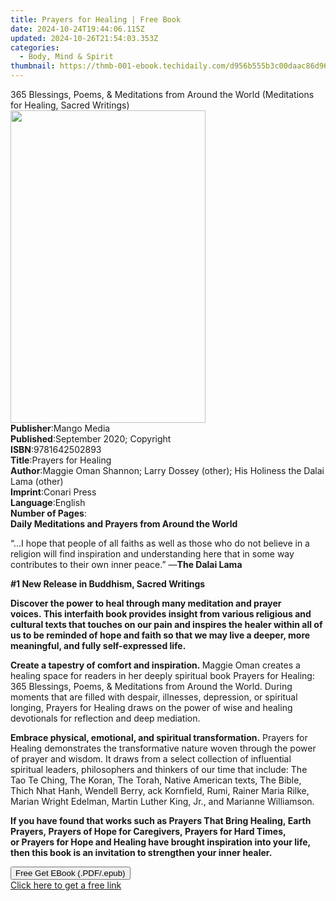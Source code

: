 ```yaml
---
title: Prayers for Healing | Free Book
date: 2024-10-24T19:44:06.115Z
updated: 2024-10-26T21:54:03.353Z
categories:
  - Body, Mind & Spirit
thumbnail: https://thmb-001-ebook.techidaily.com/d956b555b3c00daac86d96ba63ddbfd779f6eac50151ae29bfb79f9c544b8603.jpg
---
```

<main id="book-container">
  <div class="flex flex-col">
    <div class="book-brief flex-1 py-6 px-4 sm:p-6 md:py-10 md:px-8">
      <!-- brief-->
      <div class="book-brief-main">
        365 Blessings, Poems, & Meditations from Around the World (Meditations
        for Healing, Sacred Writings)
      </div>
    </div>
    <div
      class="book-meta-info flex-1 grid gap-4 col-start-1 col-end-3 row-start-1 sm:mb-6 sm:grid-cols-4 lg:gap-6 lg:col-start-2 lg:row-end-6 lg:row-span-6 lg:mb-0"
    >
      <div
        class="book-meta-info-left place-content-center mt-4 p-4 text-sm leading-6 col-start-2 col-span-2 dark:text-slate-400"
      >
        <img
          class="w-full h-500 object-cover rounded-lg sm:h-255 sm:col-span-2 lg:col-span-full"
          src="https://img-001-ebook.techidaily.com/3ced31af4049d1612ae71fe8cdab44070eefca5b36cf44f704f405e82bbc378e.jpg"
          alt=""
          width="312"
          height="500"
        />
      </div>
      <div
        class="book-meta-info-right mt-2 col-start-1 row-start-2 col-span-3 self-center"
      >
        <!-- meta data  -->
        <div class="flex flex-col px-4 md:px-8">
          <div class="flex-1">
            <strong>Publisher</strong>:<span class="px-2">Mango Media</span>
          </div>
          <div class="flex-1">
            <strong>Published</strong>:<span class="px-2"
              >September 2020; Copyright</span
            >
          </div>
          <div class="flex-1">
            <strong>ISBN</strong>:<span class="px-2">9781642502893</span>
          </div>
          <div class="flex-1">
            <strong>Title</strong>:<span class="px-2">Prayers for Healing</span>
          </div>
          <div class="flex-1">
            <strong>Author</strong>:<span class="px-2"
              >Maggie Oman Shannon; Larry Dossey (other); His Holiness the Dalai
              Lama (other)</span
            >
          </div>
          <div class="flex-1">
            <strong>Imprint</strong>:<span class="px-2">Conari Press</span>
          </div>
          <div class="flex-1">
            <strong>Language</strong>:<span class="px-2">English</span>
          </div>
          <div class="flex-1">
            <strong>Number of Pages</strong>:<span class="px-2"></span>
          </div>
        </div>
      </div>
    </div>
    <div class="book-description flex-1 py-6 px-4 sm:p-6 md:py-10 md:px-8">
      <div class="book-description-main">
        <div accordion-content="" id="description">
          <strong
            ><b
              >Daily Meditations and Prayers from Around the World&nbsp;</b
            ></strong
          >
          <p>
            “...I hope that people of all faiths as well as those who do not
            believe in a religion will find inspiration and understanding here
            that in some way contributes to their own inner peace.” —<b
              >The Dalai Lama</b
            >
          </p>
          <p><b>#1 New Release in Buddhism, Sacred Writings</b></p>
          <p>
            <b
              >Discover the power to heal through many meditation and prayer
              voices.&nbsp;This interfaith book provides insight from various
              religious and cultural texts that touches on our pain and inspires
              the healer within all of us to be reminded of hope and faith so
              that we may live a deeper, more meaningful, and fully
              self-expressed life.</b
            >
          </p>
          <p>
            <b>Create a tapestry of comfort and inspiration.&nbsp;</b>Maggie
            Oman creates a healing space for readers in her deeply spiritual
            book&nbsp;Prayers for Healing: 365 Blessings, Poems, &amp;
            Meditations from Around the World. During moments that are filled
            with despair, illnesses, depression, or spiritual
            longing,&nbsp;Prayers for Healing&nbsp;draws on the power of wise
            and healing devotionals for reflection and deep mediation.
          </p>
          <p>
            <b>Embrace physical, emotional, and spiritual transformation.</b
            >&nbsp;Prayers for Healing&nbsp;demonstrates the transformative
            nature woven through the power of prayer and wisdom.&nbsp;It
            draws&nbsp;from a select collection of influential spiritual
            leaders, philosophers and thinkers of our time that include: The
            Tao&nbsp;Te&nbsp;Ching, The Koran, The Torah, Native American texts,
            The Bible, Thich Nhat Hanh, Wendell Berry, ack Kornfield, Rumi,
            Rainer Maria Rilke, Marian Wright Edelman, Martin Luther King, Jr.,
            and Marianne Williamson.&nbsp;
          </p>
          <p>
            <b
              >If you have found that works such as&nbsp;Prayers That Bring
              Healing,&nbsp;Earth Prayers,&nbsp;Prayers of Hope for
              Caregivers,&nbsp;Prayers for Hard Times, or&nbsp;Prayers for Hope
              and Healing&nbsp;have brought inspiration into your life, then
              this book is an invitation to strengthen&nbsp;your inner
              healer.&nbsp;</b
            >
          </p>
        </div>
        <div class="accordion-fader"></div>
      </div>
    </div>
    <div class="book-excerpts flex-1 py-6 px-4 sm:p-6 md:py-10 md:px-8"></div>
    <div
      class="book-about-author flex-1 py-6 px-4 sm:p-6 md:py-10 md:px-8"
    ></div>
    <div class="book-free-get flex-1 py-6 px-4 sm:p-6 md:py-10 md:px-8">
      <button
        id="btn-free-get"
        class="bg-blue-500 hover:bg-blue-700 text-white font-bold py-2 px-4 rounded"
      >
        Free Get EBook (.PDF/.epub)
      </button>
      <div id="countdown-display" class="px-2 text-lg mt-2"></div>
      <a
        id="free-link"
        class="hidden bg-blue-500 hover:bg-blue-700 text-white font-bold py-2 px-4 rounded"
        href="https://www.ebooks.com/en-us/book/210114276/prayers-for-healing/maggie-oman-shannon/"
        target="_blank"
        >Click here to get a free link</a
      >
    </div>
    <script>
      let countdownTime = 0;
      let countdownInterval = null;
      document
        .getElementById('btn-free-get')
        .addEventListener('click', startCountdown);
      function startCountdown() {
        countdownTime = new Date().getTime() + 60000 * 3;
        countdownInterval = setInterval(updateCountdown, 1000);
        document.getElementById('btn-free-get').disabled = true;
        document
          .getElementById('btn-free-get')
          .classList.add('bg-gray-500', 'cursor-not-allowed');
      }
      function updateCountdown() {
        let currentTime = new Date().getTime();
        let timeLeft = countdownTime - currentTime;
        let secondsLeft = Math.floor(timeLeft / 1000);
        document.getElementById('countdown-display').innerHTML =
          `Remaining time: ${secondsLeft} seconds.`;
        if (secondsLeft <= 0) {
          clearInterval(countdownInterval);
          document.getElementById('btn-free-get').classList.add('hidden');
          document.getElementById('free-link').classList.remove('hidden');
          document.getElementById('countdown-display').innerHTML = '';
        }
      }
    </script>
  </div>
</main>

<ins class="adsbygoogle"
      style="display:block"
      data-ad-client="ca-pub-7571918770474297"
      data-ad-slot="8358498916"
      data-ad-format="auto"
      data-full-width-responsive="true"></ins>
    